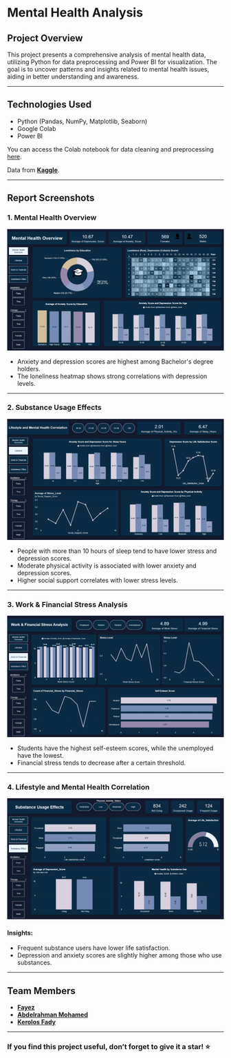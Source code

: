 # Mental Health Analysis

## Project Overview

This project presents a comprehensive analysis of mental health data, utilizing Python for data preprocessing and Power BI for visualization. The goal is to uncover patterns and insights related to mental health issues, aiding in better understanding and awareness.

---

## Technologies Used
- Python (Pandas, NumPy, Matplotlib, Seaborn)
- Google Colab
- Power BI
  
You can access the Colab notebook for data cleaning and preprocessing [here](https://colab.research.google.com/drive/1sPSMhYB8AMNWrOgmaXI8oAHdYMWGKp7v?usp=sharing).

Data from [**Kaggle**](https://www.kaggle.com/datasets/ak0212/anxiety-and-depression-mental-health-factors).

---
## Report Screenshots

### 1. Mental Health Overview
![Mental Health Overview](Report_Snapshots/1.png)
- Anxiety and depression scores are highest among Bachelor's degree holders.
- The loneliness heatmap shows strong correlations with depression levels.

---

### 2. Substance Usage Effects
![Substance Usage](Report_Snapshots/2.png)
- People with more than 10 hours of sleep tend to have lower stress and depression scores.
- Moderate physical activity is associated with lower anxiety and depression scores.
- Higher social support correlates with lower stress levels.

---

### 3. Work & Financial Stress Analysis
![Work & Financial Stress](Report_Snapshots/3.png)
- Students have the highest self-esteem scores, while the unemployed have the lowest.
- Financial stress tends to decrease after a certain threshold.

---

### 4. Lifestyle and Mental Health Correlation
![Lifestyle & Mental Health](Report_Snapshots/4.png)
#### Insights:
- Frequent substance users have lower life satisfaction.
- Depression and anxiety scores are slightly higher among those who use substances.
---


## Team Members
- [**Fayez**](https://github.com/Fayez66)
- [**Abdelrahman Mohamed**](https://github.com/Abdulrahman-MA)
- [**Kerolos Fady**](https://github.com/Kero-fady)
<!-- ## Documentation 
[Documentation](Reports/Objectives.docx)
-->

---


### If you find this project useful, don’t forget to give it a star! ⭐ 

